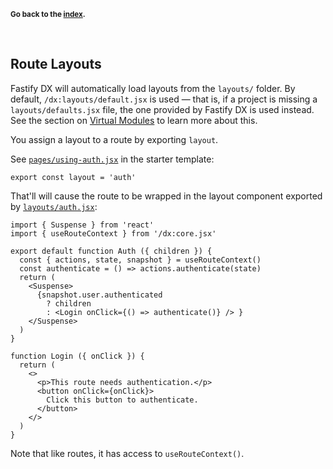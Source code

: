 <sub>**Go back to the [index](https://github.com/fastify/fastify-dx/blob/main/packages/fastify-dx-react/README.md).**</sub>

<br>

## Route Layouts

Fastify DX will automatically load layouts from the `layouts/` folder. By default, `/dx:layouts/default.jsx` is used — that is, if a project is missing a `layouts/defaults.jsx` file, the one provided by Fastify DX is used instead. See the section on [Virtual Modules](https://github.com/fastify/fastify-dx/blob/main/docs/react/virtual-modules.md) to learn more about this.

You assign a layout to a route by exporting `layout`. 

See [`pages/using-auth.jsx`](https://github.com/fastify/fastify-dx/blob/main/starters/react/pages/using-auth.jsx) in the starter template:

```
export const layout = 'auth'
```

That'll will cause the route to be wrapped in the layout component exported by [`layouts/auth.jsx`](https://github.com/fastify/fastify-dx/blob/main/starters/react/layouts/auth.jsx):

```
import { Suspense } from 'react'
import { useRouteContext } from '/dx:core.jsx'

export default function Auth ({ children }) {
  const { actions, state, snapshot } = useRouteContext()
  const authenticate = () => actions.authenticate(state)
  return (
    <Suspense>
      {snapshot.user.authenticated
        ? children
        : <Login onClick={() => authenticate()} /> }
    </Suspense>
  )
}

function Login ({ onClick }) {
  return (
    <>
      <p>This route needs authentication.</p>
      <button onClick={onClick}>
        Click this button to authenticate.
      </button>
    </>
  )
}
```

Note that like routes, it has access to `useRouteContext()`.








